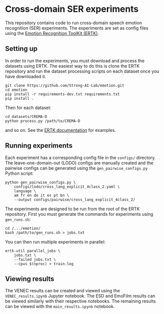 # Cross-domain SER experiments

This repository contains code to run cross-domain speech emotion
recognition (SER) experiments. The experiments are set as config files
using the [Emotion Recognition ToolKit
(ERTK)](https://github.com/Strong-AI-Lab/emotion).


## Setting up
In order to run the experiments, you must download and process the
datasets using ERTK. The easiest way to do this is clone the ERTK
repository and run the dataset processing scripts on each dataset once
you have downloaded it.

```
git clone https://github.com/Strong-AI-Lab/emotion.git
cd emotion
pip install -r requirements-dev.txt requirements.txt
pip install .
```
Then for each dataset:
```
cd datasets/CREMA-D
python process.py /path/to/CREMA-D
```
and so on. See the [ERTK
documentation](https://github.com/Strong-AI-Lab/emotion/blob/master/datasets/README.md)
for examples.


## Running experiments
Each experiment has a corresponding config file in the `configs/`
directory. The leave-one-domain-out (LODO) configs are manually created
and the pairwise configs can be generated using the
`gen_pairwise_configs.py` Python script:
```
python gen_pairwise_configs.py \
	configs/lodo/cross_lang_explicit_4class_2.yaml \
	language \
	am fr en de it es pt bn \
	--output configs/pairwise/cross_lang_explicit_4class_2/
```

The experiments are designed to be run from the root of the ERTK
repository. First you must generate the commands for experiments using
`gen_runs.sh`:
```
cd /.../emotion/
bash /path/to/gen_runs.sh > jobs.txt
```

You can then run multiple experiments in parallel:
```
ertk-util parallel_jobs \
	jobs.txt \
	--failed jobs.txt \
	--cpus $(nproc) > train.log
```

## Viewing results
The VENEC results can be created and viewed using the
`VENEC_results.ipynb` Jupyter notebook. The ESD and EmoFilm results can
be viewed similarly with their respective notebooks. The remaining
results can be viewed with the `main_results.ipynb` notebook.
